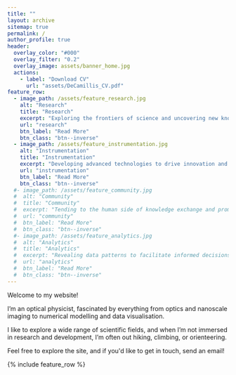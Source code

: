 ```yaml
---
title: ""
layout: archive
sitemap: true
permalink: /
author_profile: true
header:
  overlay_color: "#000"
  overlay_filter: "0.2"
  overlay_image: assets/banner_home.jpg
  actions:
    - label: "Download CV"
      url: "assets/DeCamillis_CV.pdf"
feature_row:
  - image_path: /assets/feature_research.jpg
    alt: "Research"
    title: "Research"
    excerpt: "Exploring the frontiers of science and uncovering new knowledge through innovative research."
    url: "research"
    btn_label: "Read More"
    btn_class: "btn--inverse"
  - image_path: /assets/feature_instrumentation.jpg
    alt: "Instrumentation"
    title: "Instrumentation"
    excerpt: "Developing advanced technologies to drive innovation and enhance capabilities."
    url: "instrumentation"
    btn_label: "Read More"
    btn_class: "btn--inverse"
  #- image_path: /assets/feature_community.jpg
  #  alt: "Community"
  #  title: "Community"
  #  excerpt: "Tending to the human side of knowledge exchange and promoting social dialogue."
  #  url: "community"
  #  btn_label: "Read More"
  #  btn_class: "btn--inverse"
  #- image_path: /assets/feature_analytics.jpg
  #  alt: "Analytics"
  #  title: "Analytics"
  #  excerpt: "Revealing data patterns to facilitate informed decisions and drive positive outcomes.#"
  #  url: "analytics"
  #  btn_label: "Read More"
  #  btn_class: "btn--inverse"
---
```


Welcome to my website!

I’m an optical physicist, fascinated by everything from optics and nanoscale imaging to numerical modelling and data visualisation. 

I like to explore a wide range of scientific fields, and when I’m not immersed in research and development, I’m often out hiking, climbing, or orienteering. 

Feel free to explore the site, and if you'd like to get in touch, send an email!


{% include feature_row %}
